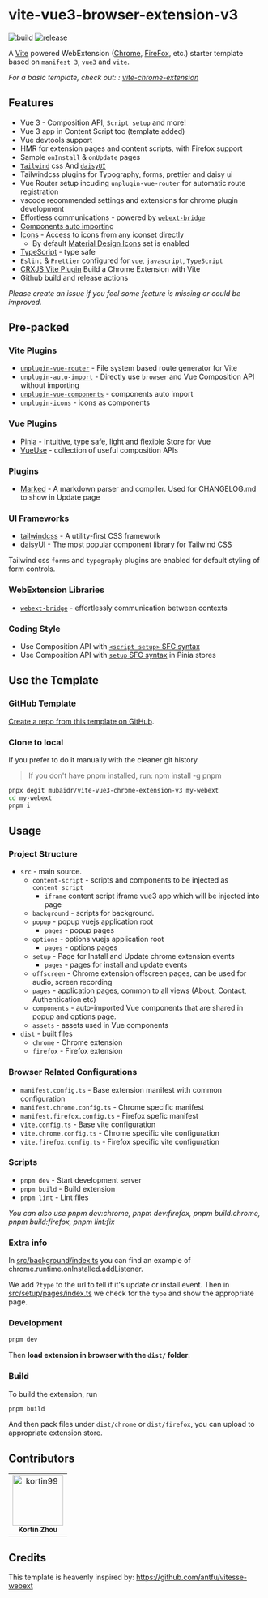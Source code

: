 # vite-vue3-browser-extension-v3

[![build](https://github.com/mubaidr/vite-vue3-chrome-extension-v3/actions/workflows/build.yml/badge.svg)](https://github.com/mubaidr/vite-vue3-chrome-extension-v3/actions/workflows/build.yml) [![release](https://github.com/mubaidr/vite-vue3-chrome-extension-v3/actions/workflows/release.yml/badge.svg)](https://github.com/mubaidr/vite-vue3-chrome-extension-v3/actions/workflows/release.yml)

A [Vite](https://vitejs.dev/) powered WebExtension ([Chrome](https://developer.chrome.com/docs/extensions/reference/), [FireFox](https://addons.mozilla.org/en-US/developers/), etc.) starter template based on `manifest 3`, `vue3` and `vite`.

_For a basic template, check out: : [vite-chrome-extension](https://github.com/mubaidr/vite-chrome-extension)_

## Features

- Vue 3 - Composition API, `Script setup` and more!
- Vue 3 app in Content Script too (template added)
- Vue devtools support
- HMR for extension pages and content scripts, with Firefox support
- Sample `onInstall` & `onUpdate` pages
- [`Tailwind`](https://tailwindcss.com/) css And [`daisyUI`](https://daisyui.com/)
- Tailwindcss plugins for Typography, forms, prettier and daisy ui
- Vue Router setup incuding `unplugin-vue-router` for automatic route registration
- vscode recommended settings and extensions for chrome plugin development
- Effortless communications - powered by [`webext-bridge`](https://github.com/zikaari/webext-bridge)
- [Components auto importing](./src/components)
- [Icons](./src/components) - Access to icons from any iconset directly
  - By default [Material Design Icons](https://materialdesignicons.com/cdn/1.6.50-dev/) set is enabled
- [TypeScript](https://www.typescriptlang.org/) - type safe
- `Eslint` & `Prettier` configured for `vue`, `javascript`, `TypeScript`
- [CRXJS Vite Plugin](https://crxjs.dev/vite-plugin) Build a Chrome Extension with Vite
- Github build and release actions

_Please create an issue if you feel some feature is missing or could be improved._

## Pre-packed

### Vite Plugins

- [`unplugin-vue-router`](https://github.com/posva/unplugin-vue-router) - File system based route generator for Vite
- [`unplugin-auto-import`](https://github.com/antfu/unplugin-auto-import) - Directly use `browser` and Vue Composition API without importing
- [`unplugin-vue-components`](https://github.com/antfu/vite-plugin-components) - components auto import
- [`unplugin-icons`](https://github.com/antfu/unplugin-icons) - icons as components

### Vue Plugins

- [Pinia](https://pinia.vuejs.org/) - Intuitive, type safe, light and flexible Store for Vue
- [VueUse](https://github.com/antfu/vueuse) - collection of useful composition APIs

### Plugins

- [Marked](https://github.com/markedjs/marked) - A markdown parser and compiler. Used for CHANGELOG.md to show in Update page

### UI Frameworks

- [tailwindcss](https://tailwindcss.com) - A utility-first CSS framework
- [daisyUI](https://daisyui.com/) - The most popular component library for Tailwind CSS

Tailwind css `forms` and `typography` plugins are enabled for default styling of form controls.

### WebExtension Libraries

- [`webext-bridge`](https://github.com/zikaari/webext-bridge) - effortlessly communication between contexts

### Coding Style

- Use Composition API with [`<script setup>` SFC syntax](https://github.com/vuejs/rfcs/pull/227)
- Use Composition API with [`setup` SFC syntax](https://pinia.vuejs.org/cookbook/composables.html#Setup-Stores) in Pinia stores

## Use the Template

### GitHub Template

[Create a repo from this template on GitHub](https://github.com/mubaidr/vite-vue3-chrome-extension-v3/generate).

### Clone to local

If you prefer to do it manually with the cleaner git history

> If you don't have pnpm installed, run: npm install -g pnpm

```bash
pnpx degit mubaidr/vite-vue3-chrome-extension-v3 my-webext
cd my-webext
pnpm i
```

## Usage

### Project Structure

- `src` - main source.
  - `content-script` - scripts and components to be injected as `content_script`
    - `iframe` content script iframe vue3 app which will be injected into page
  - `background` - scripts for background.
  - `popup` - popup vuejs application root
    - `pages` - popup pages
  - `options` - options vuejs application root
    - `pages` - options pages
  - `setup` - Page for Install and Update chrome extension events
    - `pages` - pages for install and update events
  - `offscreen` - Chrome extension offscreen pages, can be used for audio, screen recording
  - `pages` - application pages, common to all views (About, Contact, Authentication etc)
  - `components` - auto-imported Vue components that are shared in popup and options page.
  - `assets` - assets used in Vue components
- `dist` - built files
  - `chrome` - Chrome extension
  - `firefox` - Firefox extension

### Browser Related Configurations

- `manifest.config.ts` - Base extension manifest with common configuration
- `manifest.chrome.config.ts` - Chrome specific manifest
- `manifest.firefox.config.ts` - Firefox spefic manifest
- `vite.config.ts` - Base vite configuration
- `vite.chrome.config.ts` - Chrome specific vite configuration
- `vite.firefox.config.ts` - Firefox specific vite configuration

### Scripts

- `pnpm dev` - Start development server
- `pnpm build` - Build extension
- `pnpm lint` - Lint files

_You can also use pnpm dev:chrome, pnpm dev:firefox, pnpm build:chrome, pnpm build:firefox, pnpm lint:fix_

### Extra info

In [src/background/index.ts](./src/background/index.ts) you can find an example of chrome.runtime.onInstalled.addListener.

We add `?type` to the url to tell if it's update or install event. Then in [src/setup/pages/index.ts](./src/setup/pages/index.ts) we check for the `type` and show the appropriate page.

### Development

```bash
pnpm dev
```

Then **load extension in browser with the `dist/` folder**.

### Build

To build the extension, run

```bash
pnpm build
```

And then pack files under `dist/chrome` or `dist/firefox`, you can upload to appropriate extension store.

## Contributors

<!-- readme: collaborators,contributors -start -->
<table>
	<tbody>
		<tr>
            <td align="center">
                <a href="https://github.com/kortin99">
                    <img src="https://avatars.githubusercontent.com/u/50259158?v=4" width="100;" alt="kortin99"/>
                    <br />
                    <sub><b>Kortin Zhou</b></sub>
                </a>
            </td>
		</tr>
	<tbody>
</table>
<!-- readme: collaborators,contributors -end -->

## Credits

This template is heavenly inspired by: https://github.com/antfu/vitesse-webext
